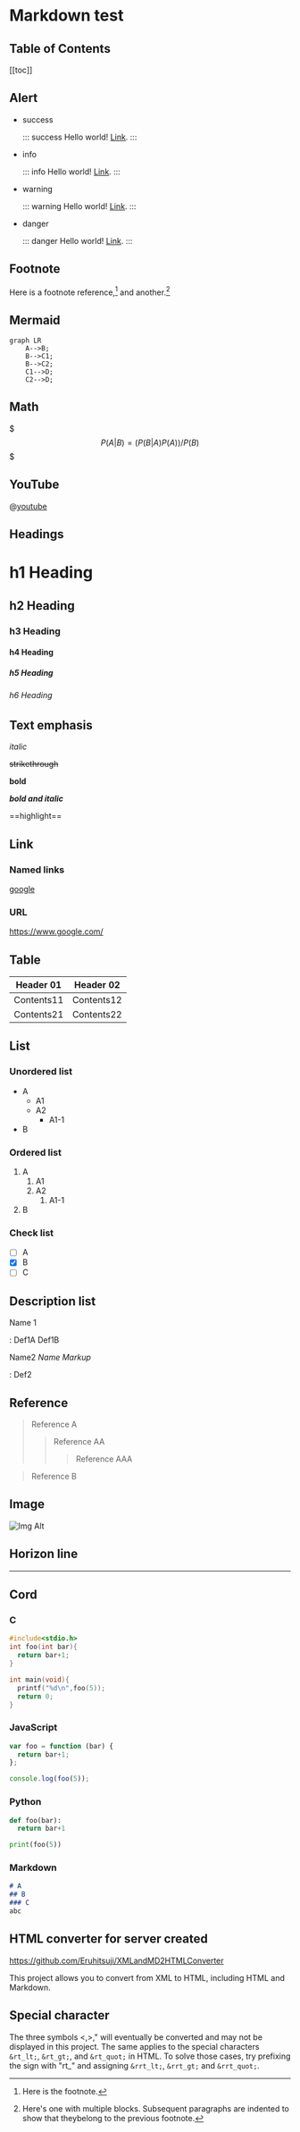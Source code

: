 
# Markdown test

## Table of Contents

[[toc]]

## Alert

- success
  
  ::: success
  Hello world! [Link](#).
  :::
  
- info
  
  ::: info
  Hello world! [Link](#).
  :::
  
- warning
  
  ::: warning
  Hello world! [Link](#).
  :::
  
- danger
  
  ::: danger
  Hello world! [Link](#).
  :::

## Footnote

Here is a footnote reference,[^1] and another.[^longnote]

[^1]: Here is the footnote.

[^longnote]: Here's one with multiple blocks.
    Subsequent paragraphs are indented to show that theybelong to the previous footnote.

## Mermaid
  
  ```mermaid
  graph LR
      A-->B;
      B-->C1;
      B-->C2;
      C1-->D;
      C2-->D;
  ```

## Math
  
$$$
P(A | B) = (P(B | A)P(A)) / P(B)
$$$

## YouTube

@[youtube](lJIrF4YjHfQ)

## Headings

# h1 Heading

## h2 Heading

### h3 Heading

#### h4 Heading

##### h5 Heading

###### h6 Heading

## Text emphasis

_italic_

~~strikethrough~~

__bold__

___bold and italic___

==highlight==

## Link

### Named links

[google](https://www.google.com/)

### URL

https://www.google.com/

## Table

| Header 01 | Header 02 |
|----------- | ---------- |
| Contents11 | Contents12 |
| Contents21 | Contents22 |

## List

### Unordered list

- A
  - A1
  - A2
    - A1-1
- B

### Ordered list

1. A
   1. A1
   2. A2
      1. A1-1
2. B

### Check list

- [ ] A
- [x] B
- [ ] C

## Description list

Name 1

:   Def1A
Def1B

Name2 *Name Markup*

:   Def2

## Reference

> Reference A
>> Reference AA
>>> Reference AAA

> Reference B

## Image

![Img Alt](https://picsum.photos/200/50 "Img Title")

## Horizon line

---

## Cord

### C

```c
#include<stdio.h>
int foo(int bar){
  return bar+1;
}

int main(void){
  printf("%d\n",foo(5));
  return 0;
}
```

### JavaScript

```js
var foo = function (bar) {
  return bar+1;
};

console.log(foo(5));
```

### Python

```python
def foo(bar):
  return bar+1

print(foo(5))
```

### Markdown

```Markdown
# A
## B
### C
abc
```

## HTML converter for server created

https://github.com/Eruhitsuji/XMLandMD2HTMLConverter

This project allows you to convert from XML to HTML, including HTML and Markdown.

## Special character

The three symbols <,>," will eventually be converted and may not be displayed in this project.
The same applies to the special characters ```&rt_lt;```, ```&rt_gt;```, and ```&rt_quot;``` in HTML.
To solve those cases, try prefixing the sign with "rt_" and assigning ```&rrt_lt;```, ```&rrt_gt;``` and ```&rrt_quot;```.

